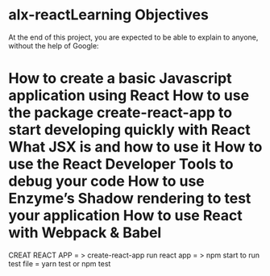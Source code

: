 # alx-reactLearning Objectives

At the end of this project, you are expected to be able to explain to anyone, without the help of Google:

How to create a basic Javascript application using React
How to use the package create-react-app to start developing quickly with React
What JSX is and how to use it
How to use the React Developer Tools to debug your code
How to use Enzyme’s Shadow rendering to test your application
How to use React with Webpack & Babel
==========================
CREAT REACT APP = > create-react-app
run react app = > npm start
to run test file = yarn test or npm test
